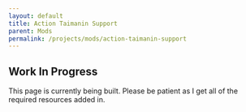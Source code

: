 ```yaml
---
layout: default
title: Action Taimanin Support
parent: Mods
permalink: /projects/mods/action-taimanin-support
---
```




## Work In Progress

This page is currently being built. Please be patient as I get all of the required resources added in.

